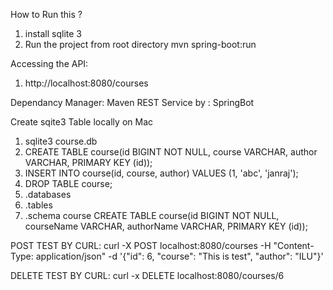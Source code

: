 How to Run this ?
  1. install sqlite 3 
  2. Run the project from root directory
		mvn spring-boot:run

Accessing the API:
  1. http://localhost:8080/courses
 
 
Dependancy Manager: Maven
REST Service by : SpringBot


Create sqite3 Table locally on Mac
  1.  sqlite3 course.db
  2.  CREATE TABLE course(id BIGINT NOT NULL, course VARCHAR, author VARCHAR, PRIMARY KEY (id));
  3.  INSERT INTO course(id, course, author) VALUES (1, 'abc', 'janraj');
  4.  DROP TABLE course;
  5.  .databases
  6.  .tables
  7.  .schema course
CREATE TABLE course(id BIGINT NOT NULL, courseName VARCHAR, authorName VARCHAR, PRIMARY KEY (id));


POST TEST BY CURL:
     curl -X POST localhost:8080/courses -H "Content-Type: application/json" -d '{"id": 6, "course": "This is test", "author": "ILU"}'

DELETE TEST BY CURL:
     curl -x DELETE localhost:8080/courses/6
